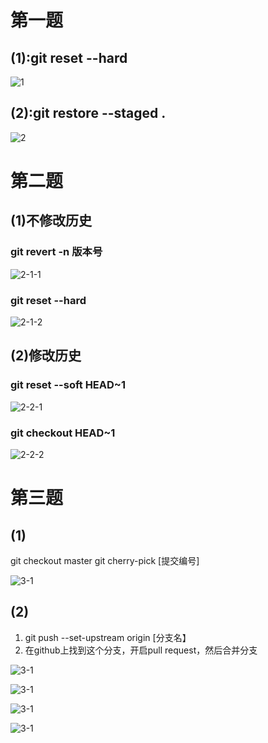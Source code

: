 # 第一题

## (1):git reset --hard


![1](./Q1-1.png)


## (2):git restore --staged .


![2](./Q1-2.png)




# 第二题

## (1)不修改历史


### git revert -n 版本号


![2-1-1](./Q2-1-1.png)


### git reset --hard


![2-1-2](./Q2-1-2.png)



## (2)修改历史


### git reset --soft HEAD~1


![2-2-1](./Q2-2-1.png)


### git checkout HEAD~1


![2-2-2](./Q2-2-2.png)



# 第三题

## (1)


git checkout master
git cherry-pick [提交编号]


![3-1](./Q3-1.png)


## (2)
1.  git push --set-upstream origin [分支名】
2.  在github上找到这个分支，开启pull request，然后合并分支


![3-1](./Q3-2-2.1.png)


![3-1](./Q3-2-2.2.png)


![3-1](./Q3-2-2.3.png)


![3-1](./Q3-2-2.4.png)


